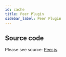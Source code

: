 ```yaml
---
id: cache
title: Peer Plugin
sidebar_label: Peer Plugin
---
```


## Source code

Please see source: [Peer.js](https://github.com/vardius/peer-cdn/blob/master/src/plugins/Peer.js)
